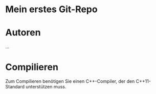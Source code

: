 Mein erstes Git-Repo
====================

Autoren
=======

...

Compilieren
===========

Zum Compilieren benötigen Sie einen C++-Compiler, der den C++11-Standard unterstützen muss.